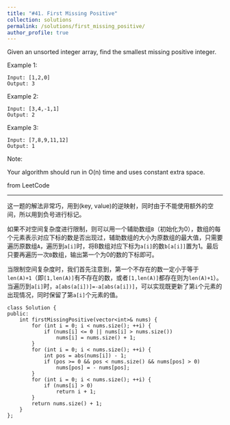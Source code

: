 ```yaml
---
title: "#41. First Missing Positive"
collection: solutions
permalink: /solutions/first_missing_positive/
author_profile: true
---
```


Given an unsorted integer array, find the smallest missing positive integer.

Example 1:
```
Input: [1,2,0]
Output: 3
```
Example 2:
```
Input: [3,4,-1,1]
Output: 2
```
Example 3:
```
Input: [7,8,9,11,12]
Output: 1
```

Note:

Your algorithm should run in O(n) time and uses constant extra space.

from LeetCode

---

这一题的解法非常巧，用到(key, value)的逆映射，同时由于不能使用额外的空间，所以用到负号进行标记。

如果不对空间复杂度进行限制，则可以用一个辅助数组`B`（初始化为0），数组的每个元素表示对应下标的数是否出现过，辅助数组的大小为原数组的最大值，只需要遍历原数组`A`，遍历到`a[i]`时，将B数组对应下标为`a[i]`的数`b[a[i]]`置为1。最后只要再遍历一次`B`数组，输出第一个为0的数的下标即可。

当限制空间复杂度时，我们首先注意到，第一个不存在的数一定小于等于`len(A)+1`（即`[1,len(A)]`有不存在的数，或者`[1,len(A)]`都存在则为`len(A)+1`）。当遍历到`a[i]`时，`a[abs(a[i])]=-a[abs(a[i])]`，可以实现既更新了第`i`个元素的出现情况，同时保留了第`a[i]`个元素的值。

```
class Solution {
public:
    int firstMissingPositive(vector<int>& nums) {
        for (int i = 0; i < nums.size(); ++i) {
            if (nums[i] <= 0 || nums[i] > nums.size())
                nums[i] = nums.size() + 1;
        }
        for (int i = 0; i < nums.size(); ++i) {
            int pos = abs(nums[i]) - 1;
            if (pos >= 0 && pos < nums.size() && nums[pos] > 0)
                nums[pos] = - nums[pos];
        }
        for (int i = 0; i < nums.size(); ++i) {
            if (nums[i] > 0)
                return i + 1;
        }
        return nums.size() + 1;
    }
};
```